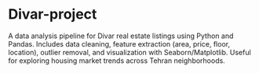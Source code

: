 # Divar-project
A data analysis pipeline for Divar real estate listings using Python and Pandas. Includes data cleaning, feature extraction (area, price, floor, location), outlier removal, and visualization with Seaborn/Matplotlib. Useful for exploring housing market trends across Tehran neighborhoods.
